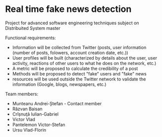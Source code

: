 # Real time fake news detection
Project for advanced software engineering techniques subject on Distribuited System master

Functional requirements:
  - Information will be collected from Twitter (posts, user information (number of posts, folowers, account creation date, etc.))
  - User profiles will be built (characterized by details about the user, user activity, reactions of other users to what he does on the network, etc.)
  - A metric will be proposed to calculate the credibility of a post
  - Methods will be proposed to detect "fake" users and "fake" news
  - resources will be used outside the Twitter network to validate the information (Google, blogs, newspapers, etc.)

Team members:
  - Munteanu Andrei-Ștefan - Contact member
  - Răzvan Baisan
  - Crîșnuţã Iulian-Gabriel
  - Victor Vlad
  - Pantelemon Victor-Stefan
  - Ursu Vlad-Florin
